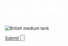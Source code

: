 <style>

  .white-text {
    color: white;
  }
  
    h2 {
  font-size: 40px;
}
  
  
  .smaller-image { 
    width：100px; 
  }
  
  .thin-red-border { 
    border-color：white; 
    border-width：2px; 
    border-style：solid; 
  } 
  
  
  
  
  
  
  

</style>

<h2 class="white-text"> wot-tanks</h2>
<img src="https://static-ptl-us.gcdn.co/dcont/fb/image/ontrack_header_684x280.png" alt="British medium tank " class=smaller-image >

 
<a href="https://worldoftanks.asia/zh-tw/">Submit</button> <button type="submit" ></a>
